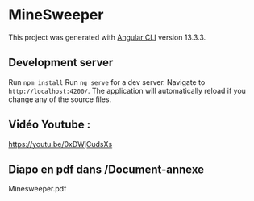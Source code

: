 # MineSweeper

This project was generated with [Angular CLI](https://github.com/angular/angular-cli) version 13.3.3.

## Development server


Run `npm install`
Run `ng serve` for a dev server. Navigate to `http://localhost:4200/`. The application will automatically reload if you change any of the source files.

## Vidéo Youtube :
https://youtu.be/0xDWjCudsXs

## Diapo en pdf dans /Document-annexe
Minesweeper.pdf